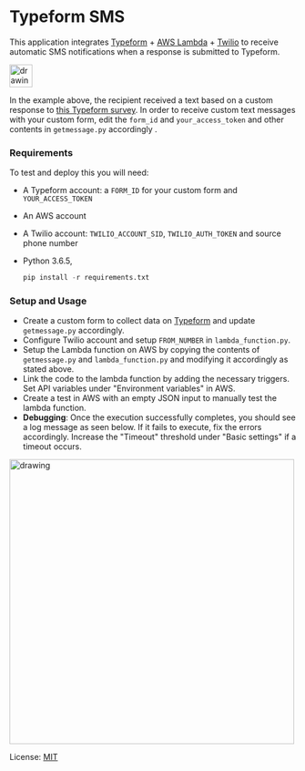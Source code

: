 # Typeform SMS

This application integrates [Typeform](https://developer.typeform.com/responses/) + [AWS Lambda](https://aws.amazon.com/lambda/) + [Twilio](https://www.twilio.com/docs/sms/api) to receive automatic SMS notifications when a response is submitted to Typeform. 


<img src="https://i.imgur.com/jn4YdDT.png" alt="drawing" style="width:40px;"/>


In the example above, the recipient received a text based on a custom response to [this Typeform survey](https://shubhaswamy.typeform.com/to/ht2toX). In order to receive custom text messages with your custom form, edit the `form_id` and `your_access_token` and other contents in `getmessage.py` accordingly .


### Requirements 

To test and deploy this you will need: 

- A Typeform account: a `FORM_ID` for your custom form and `YOUR_ACCESS_TOKEN`

- An AWS account 

- A Twilio account:  `TWILIO_ACCOUNT_SID`, `TWILIO_AUTH_TOKEN` and source phone number 

- Python 3.6.5, 

  ```python
  pip install -r requirements.txt
  ```


### Setup and Usage

- Create a custom form to collect data on [Typeform](https://www.typeform.com) and update  `getmessage.py`  accordingly. 
- Configure Twilio account and setup `FROM_NUMBER` in `lambda_function.py`.
- Setup the Lambda function on AWS by copying the contents of `getmessage.py`  and `lambda_function.py`  and modifying it accordingly as stated above. 
- Link the code to the lambda function by adding the necessary triggers. Set API variables under "Environment variables" in AWS. 
- Create a test in AWS with an empty JSON input to manually test the lambda function. 
- **Debugging**: Once the execution successfully completes, you should see a log message as seen below. If it fails to execute, fix the errors accordingly. Increase the "Timeout" threshold under "Basic settings" if a timeout occurs. 


<img src="https://i.imgur.com/FRDQTrS.png" alt="drawing" style="width:500px;"/>



License: [MIT](/LICENSE)

